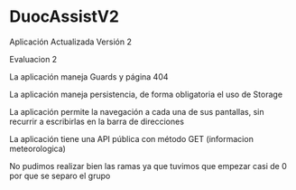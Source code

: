 # DuocAssistV2
Aplicación Actualizada Versión 2

Evaluacion 2

La aplicación maneja Guards y página 404

La aplicación maneja persistencia, de forma obligatoria el uso de Storage

La aplicación permite la navegación a cada una de sus pantallas, sin recurrir a escribirlas en la barra de direcciones

La aplicación tiene una API pública con método GET (informacion meteorologica)

No pudimos realizar bien las ramas ya que tuvimos que empezar casi de 0 por que se separo el grupo

